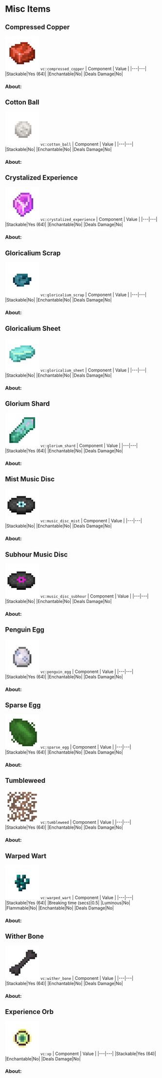# Misc Items

## Compressed Copper

![img](../ass-sets/items/compressed_copper.png)
`vc:compressed_copper`
| Component | Value |
|---|---|
|Stackable|Yes (64)|
|Enchantable|No|
|Deals Damage|No|

### About:

## Cotton Ball

![img](../ass-sets/items/cotton_ball.png)
`vc:cotton_ball`
| Component | Value |
|---|---|
|Stackable|No|
|Enchantable|No|
|Deals Damage|No|

### About:

## Crystalized Experience

![img](../ass-sets/items/crystalized_experience.png)
`vc:crystalized_experience`
| Component | Value |
|---|---|
|Stackable|Yes (64)|
|Enchantable|No|
|Deals Damage|No|

### About:

## Gloricalium Scrap

![img](../ass-sets/items/gloricalium_scrap.png)
`vc:gloricalium_scrap`
| Component | Value |
|---|---|
|Stackable|No|
|Enchantable|No|
|Deals Damage|No|

### About:

## Gloricalium Sheet

![img](../ass-sets/items/gloricalium_sheet.png)
`vc:gloricalium_sheet`
| Component | Value |
|---|---|
|Stackable|No|
|Enchantable|No|
|Deals Damage|No|

### About:

## Glorium Shard

![img](../ass-sets/items/glorium_shard.png)
`vc:glorium_shard`
| Component | Value |
|---|---|
|Stackable|Yes (64)|
|Enchantable|No|
|Deals Damage|No|

### About:

## Mist Music Disc

![img](../ass-sets/items/music_disc_mist.png)
`vc:music_disc_mist`
| Component | Value |
|---|---|
|Stackable|No|
|Enchantable|No|
|Deals Damage|No|

### About:

## Subhour Music Disc

![img](../ass-sets/items/music_disc_subhour.png)
`vc:music_disc_subhour`
| Component | Value |
|---|---|
|Stackable|No|
|Enchantable|No|
|Deals Damage|No|

### About:

## Penguin Egg

![img](../ass-sets/items/penguin_egg.png)
`vc:penguin_egg`
| Component | Value |
|---|---|
|Stackable|Yes (64)|
|Enchantable|No|
|Deals Damage|No|

### About:

## Sparse Egg

![img](../ass-sets/items/sparse_egg.png)
`vc:sparse_egg`
| Component | Value |
|---|---|
|Stackable|Yes (64)|
|Enchantable|No|
|Deals Damage|No|

### About:

## Tumbleweed

![img](../ass-sets/items/tumbleweed.png)
`vc:tumbleweed`
| Component | Value |
|---|---|
|Stackable|Yes (64)|
|Enchantable|No|
|Deals Damage|No|

### About:

## Warped Wart

![img](../ass-sets/items/warped_wart.png)
`vc:warped_wart`
| Component | Value |
|---|---|
|Stackable|Yes (64)|
|Breaking time (secs)|0.5|
|Luminous|No|
|Flammable|No|
|Enchantable|No|
|Deals Damage|No|

### About:

## Wither Bone

![img](../ass-sets/items/wither_bone.png)
`vc:wither_bone`
| Component | Value |
|---|---|
|Stackable|Yes (64)|
|Enchantable|No|
|Deals Damage|No|

### About:

## Experience Orb

![img](../ass-sets/items/xp.png)
`vc:xp`
| Component | Value |
|---|---|
|Stackable|Yes (64)|
|Enchantable|No|
|Deals Damage|No|

### About:
